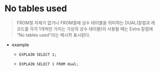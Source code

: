 # No tables used

> FROM절 자체가 없거나 FROM절에 상수 테이블을 의미하는 DUAL(칼럼과 레코드를 각각 1개씩만 가지는 가상의 상수 테이블)이 사용될 때는 Extra 칼럼에 "No tables used"라는 메시작 표시된다.

- example

  - ```mysql
    EXPLAIN SELECT 1;
    ```

  - ``` mysql
    EXPLAIN SELECT 1 FROM dual;
    ```

    